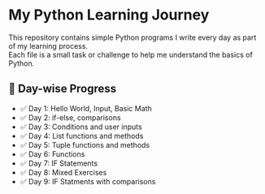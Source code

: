 # My Python Learning Journey

This repository contains simple Python programs I write every day as part of my learning process.  
Each file is a small task or challenge to help me understand the basics of Python.

## 🌱 Day-wise Progress
- ✅ Day 1: Hello World, Input, Basic Math
- ✅ Day 2: if-else, comparisons
- ✅ Day 3: Conditions and user inputs
- ✅ Day 4: List functions and methods
- ✅ Day 5: Tuple functions and methods
- ✅ Day 6: Functions
- ✅ Day 7: IF Statements
- ✅ Day 8: Mixed Exercises
- ✅ Day 9: IF Statments with comparisons


